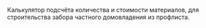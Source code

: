 Калькулятор подсчёта количества и стоимости материалов, для строительства забора частного домовладения из профлиста.
